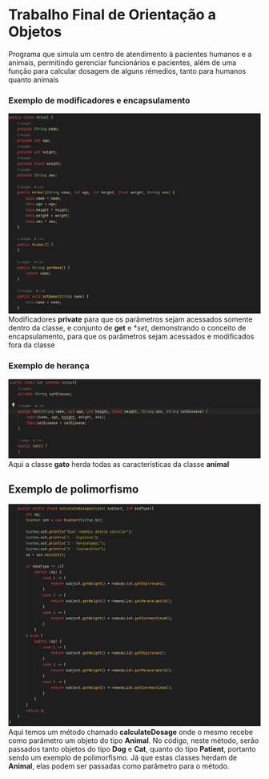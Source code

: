 # Trabalho Final de Orientação a Objetos
Programa que simula um centro de atendimento à pacientes humanos e a animais, permitindo gerenciar funcionários e pacientes, além de uma função para calcular dosagem de alguns rémedios, tanto para humanos quanto animais

### Exemplo de modificadores e encapsulamento
![screenchot](https://raw.githubusercontent.com/luismineo/TrabFinalOOP/main/src/imgs/mod_encp.png)
Modificadores **private** para que os parâmetros sejam acessados somente dentro da classe, e conjunto de **get** e **set*, demonstrando o conceito de encapsulamento, para que os parâmetros sejam acessados e modificados fora da classe

### Exemplo de herança
![screenchot](https://raw.githubusercontent.com/luismineo/TrabFinalOOP/main/src/imgs/hertg.png)
Aqui a classe **gato** herda todas as características da classe **animal**

## Exemplo de polimorfismo
![screenchot](https://raw.githubusercontent.com/luismineo/TrabFinalOOP/main/src/imgs/polimorfismo.png)
Aqui temos um método chamado **calculateDosage** onde o mesmo recebe como parâmetro um objeto do tipo **Animal**. No código, neste método, serão passados tanto objetos do tipo **Dog** e **Cat**, quanto do tipo **Patient**, portanto sendo um exemplo de polimorfismo. Já que estas classes herdam de **Animal**, elas podem ser passadas como parâmetro para o método.
